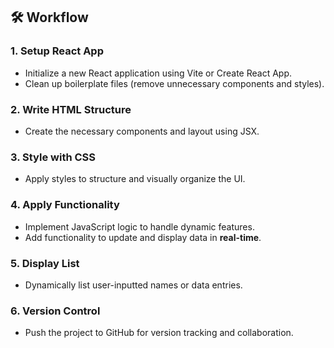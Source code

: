 ## 🛠️ Workflow

### 1. Setup React App

- Initialize a new React application using Vite or Create React App.
- Clean up boilerplate files (remove unnecessary components and styles).

### 2. Write HTML Structure

- Create the necessary components and layout using JSX.

### 3. Style with CSS

- Apply styles to structure and visually organize the UI.

### 4. Apply Functionality

- Implement JavaScript logic to handle dynamic features.
- Add functionality to update and display data in **real-time**.

### 5. Display List

- Dynamically list user-inputted names or data entries.

### 6. Version Control

- Push the project to GitHub for version tracking and collaboration.
